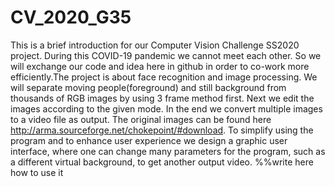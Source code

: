 # CV_2020_G35
This is a brief introduction for our Computer Vision Challenge SS2020 project. During this COVID-19 pandemic we cannot meet each other. So we will exchange our code and idea here in github in order to co-work more efficiently.The project is about face recognition and image processing. We will separate moving people(foreground) and still background from thousands of RGB images by using 3 frame method first. Next we edit the images according to the given mode. In the end we convert multiple images to a video file as output. The original images can be found here http://arma.sourceforge.net/chokepoint/#download. To simplify using the program and to enhance user experience we design a graphic user interface, where one can change many parameters for the program, such as a different virtual background, to get another output video. 
%%write here how to use it 
